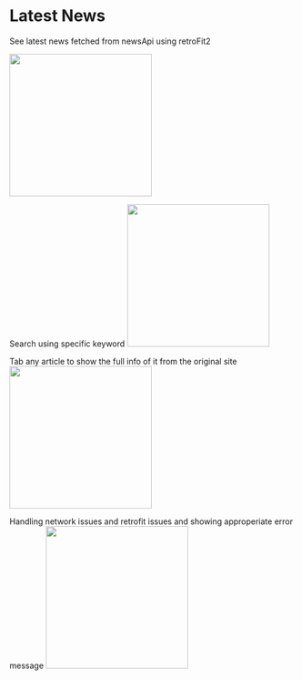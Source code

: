 # Latest News
See latest news fetched from newsApi using retroFit2 

<img src="https://cdn.discordapp.com/attachments/566581417606119424/619020544851050497/screenshot.png" width="250">

Search using specific keyword
<img src="https://cdn.discordapp.com/attachments/566581417606119424/619020580464754698/screenshot.png" width="250">

Tab any article to show the full info of it from the original site
<img src="https://cdn.discordapp.com/attachments/566581417606119424/619020590925348868/screenshot.png" width="250">

Handling network issues and retrofit issues and showing approperiate error message
<img src="https://cdn.discordapp.com/attachments/566581417606119424/619020585401450527/screenshot.png" width="250">



